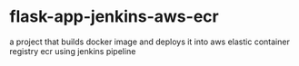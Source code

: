 # flask-app-jenkins-aws-ecr
a project that builds docker image and deploys it into aws elastic container registry ecr using jenkins pipeline
